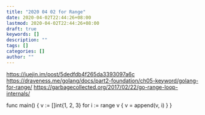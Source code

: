 ```yaml
---
title: "2020 04 02 for Range"
date: 2020-04-02T22:44:26+08:00
lastmod: 2020-04-02T22:44:26+08:00
draft: true
keywords: []
description: ""
tags: []
categories: []
author: ""
---
```


<!--more-->
https://juejin.im/post/5dedfdb4f265da3393097a6c
https://draveness.me/golang/docs/part2-foundation/ch05-keyword/golang-for-range/
https://garbagecollected.org/2017/02/22/go-range-loop-internals/

func main() {
    v := []int{1, 2, 3}
    for i := range v {
        v = append(v, i)
    }
}